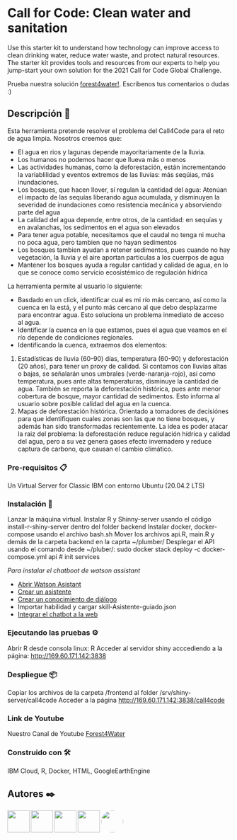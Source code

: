 # Call for Code: Clean water and sanitation

Use this starter kit to understand how technology can improve access to clean drinking water, reduce water waste, and protect natural resources. 
The starter kit provides tools and resources from our experts to help you jump-start your own solution for the 2021 Call for Code Global Challenge.

Prueba nuestra solución [forest4water!](http://169.60.171.142:3838/call4code/). Escríbenos tus comentarios o dudas :)

## Descripción 📄
Esta herramienta pretende resolver el problema del Call4Code para el reto de agua limpia. Nosotros creemos que:
- El agua en rios y lagunas depende mayoritariamente de la lluvia. 
- Los humanos no podemos hacer que llueva más o menos
- Las actividades humanas, como la deforestación, están incrementando la variablilidad y eventos extremos de las lluvias: más seqúias, más inundaciones.
- Los bosques, que hacen llover, sí regulan la cantidad del agua: Atenúan el impacto de las sequías liberando agua acumulada, y disminuyen la severidad de inundaciones como resistencia mecánica y absorviendo parte del agua
- La calidad del agua depende, entre otros, de la cantidad: en sequías y en avalanchas, los sedimentos en el  agua son elevados
- Para tener agua potable, necesitamos que el caudal no tenga ni mucha no poca agua, pero tambien que no hayan sedimentos
- Los bosques tambien ayudan a retener sedimentos, pues cuando no hay vegetación, la lluvia y el aire aportan particulas a los cuerrpos de agua
- Mantener los bosques ayuda a regular cantidad y calidad de agua, en lo que se conoce como servicio ecosistémico de regulación hídrica

La herramienta permite al usuario lo siguiente:
- Basdado en un click, identificar cual es mi río más cercano, así como la cuenca en la está, y el punto más cercano al que debo desplazarme para encontrar agua. Esto soluciona un problema inmediato de acceso al agua.
- Identificar la cuenca en la que estamos, pues el agua que veamos en el río depende de condiciones regionales.
- Identificando la cuenca, extraemos dos elementos: 
1. Estadísticas de lluvia (60-90) días, temperatura (60-90) y deforestación (20 años), para tener un proxy de calidad. Si contamos con lluvias altas o bajas, se señalarán unos umbrales (verde-naranja-rojo), así como temperatura, pues ante altas temperaturas, disminuye la cantidad de agua. También se reporta la deforestación histórica, pues ante menor cobertura de bosque, mayor cantidad de sedimentos. Esto informa al usuario sobre posible calidad del agua en la cuenca.
2. Mapas de deforestación histórica. Orientado a tomadores de decisiónes para que identifiquen cuales zonas son las que no tiene bosques, y además han sido transformadas recientemente. La idea es poder atacar la raiz del problema: la deforestación reduce regulación hídrica y calidad del agua, pero a su vez genera gases efecto invernadero y reduce captura de carbono, que causan el cambio climático.


### Pre-requisitos 📋  
Un Virtual Server for Classic IBM con entorno Ubuntu (20.04.2 LTS)

### Instalación 🔧
Lanzar la máquina virtual. Instalar R y Shinny-server usando el código install-r-shiny-server dentro del folder backend
Instalar docker, docker-compose usando el archivo bash.sh
Mover  los archivos api.R, main.R y demás de la carpeta backend en la caprta ~/plumber/
Desplegar el API usando el comando desde ~/pluber/: sudo docker stack deploy -c docker-compose.yml api # init services

_Para instalar el chatboot de watson assistant_
* [Abrir Watson Asistant](https://cloud.ibm.com/docs/assistant?topic=assistant-getting-started#getting-started-launch-tool)
* [Crear un asistente](https://cloud.ibm.com/docs/assistant?topic=assistant-getting-started#getting-started-create-assistant)
* [Crear un conocimiento de diálogo](https://cloud.ibm.com/docs/assistant?topic=assistant-getting-started#getting-started-add-skill)
* Importar habilidad y cargar skill-Asistente-guiado.json
* [Integrar el chatbot a la web](https://cloud.ibm.com/docs/assistant?topic=assistant-deploy-web-chat)

### Ejecutando las pruebas ⚙️
Abrir R desde consola linux: R
Acceder al servidor shiny acccediendo a la página: http://169.60.171.142:3838

### Despliegue 📦
Copiar los archivos de la carpeta /frontend al folder /srv/shiny-server/call4code 
Acceder a la página http://169.60.171.142:3838/call4code

### Link de Youtube
Nuestro Canal de Youtube [Forest4Water](https://www.youtube.com/channel/UCvzjHuCK_IibzNNFpnNbBYQ/featured)

### Construido con 🛠️
IBM Cloud, R, Docker, HTML, GoogleEarthEngine

## Autores ✒️

<div>
  <div>
  <img href="https://github.com/gonzalezivan90" align="left" src="https://avatars.githubusercontent.com/u/5403068?v=4" height="50" width="50"> 
    <!--
    <aside>
      <h5>gonzalezivan90</h5>
      <p>Hola, soy...</p>
    </aside>
    --> 
  <img href="https://github.com/danflop" align="left" src="https://avatars.githubusercontent.com/u/5290060?v=4" height="50" width="50">     
  <img href="https://github.com/neo-zero98" align="left" src="https://avatars.githubusercontent.com/u/74437268?v=4" height="50" width="50">  
  <img href="https://github.com/elvisdev0" align="left" src="https://avatars.githubusercontent.com/u/57382598?v=4" height="50" width="50">  
  <img href="https://github.com/ferjml97" align="left" src="https://avatars.githubusercontent.com/u/47682546?v=4" style="border-radius: 100px" height="50" width="50">
  </div>
</div>
